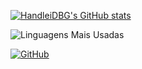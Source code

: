 [![HandleiDBG's GitHub stats](https://github-readme-stats.vercel.app/api?username=HandleiDBG&theme=radical)](https://github.com/HandleiDBG/github-readme-stats)

![Linguagens Mais Usadas](https://github-readme-stats.vercel.app/api/top-langs/?username=HandleiDBG&layout=compact&theme=radical)

[![GitHub](https://img.shields.io/github/followers/HandleiDBG?label=Seguidores&style=social)](https://github.com/HandleiDBG?tab=followers)
